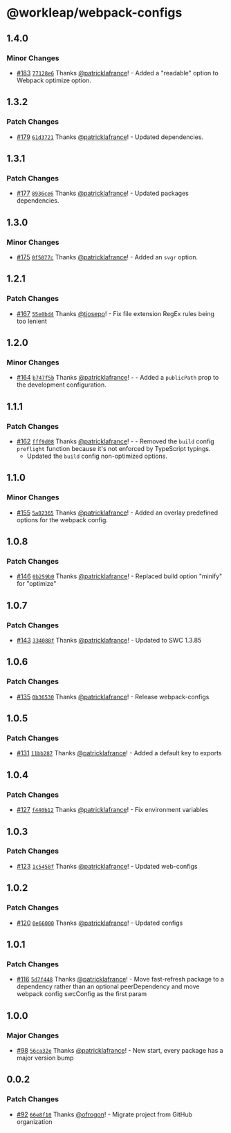 # @workleap/webpack-configs

## 1.4.0

### Minor Changes

- [#183](https://github.com/gsoft-inc/wl-web-configs/pull/183) [`77128e6`](https://github.com/gsoft-inc/wl-web-configs/commit/77128e666574333035e6bb077fc1982f327751eb) Thanks [@patricklafrance](https://github.com/patricklafrance)! - Added a "readable" option to Webpack optimize option.

## 1.3.2

### Patch Changes

- [#179](https://github.com/gsoft-inc/wl-web-configs/pull/179) [`61d3721`](https://github.com/gsoft-inc/wl-web-configs/commit/61d37216198083ba78cd4b1480e38c8d772a6119) Thanks [@patricklafrance](https://github.com/patricklafrance)! - Updated dependencies.

## 1.3.1

### Patch Changes

- [#177](https://github.com/gsoft-inc/wl-web-configs/pull/177) [`8936ce6`](https://github.com/gsoft-inc/wl-web-configs/commit/8936ce677cad205caba2f13a71f5c9208f1dd5e6) Thanks [@patricklafrance](https://github.com/patricklafrance)! - Updated packages dependencies.

## 1.3.0

### Minor Changes

- [#175](https://github.com/gsoft-inc/wl-web-configs/pull/175) [`0f5077c`](https://github.com/gsoft-inc/wl-web-configs/commit/0f5077cdc9592e02099c498fcb6ebda6e1637e0c) Thanks [@patricklafrance](https://github.com/patricklafrance)! - Added an `svgr` option.

## 1.2.1

### Patch Changes

- [#167](https://github.com/gsoft-inc/wl-web-configs/pull/167) [`55e0bd4`](https://github.com/gsoft-inc/wl-web-configs/commit/55e0bd4a7574f3cc6c138474eca90b84a62ad16f) Thanks [@tjosepo](https://github.com/tjosepo)! - Fix file extension RegEx rules being too lenient

## 1.2.0

### Minor Changes

- [#164](https://github.com/gsoft-inc/wl-web-configs/pull/164) [`b747f5b`](https://github.com/gsoft-inc/wl-web-configs/commit/b747f5b1d1bc7f0b7935e04ab971dad256e8ed8c) Thanks [@patricklafrance](https://github.com/patricklafrance)! - - Added a `publicPath` prop to the development configuration.

## 1.1.1

### Patch Changes

- [#162](https://github.com/gsoft-inc/wl-web-configs/pull/162) [`fff9d08`](https://github.com/gsoft-inc/wl-web-configs/commit/fff9d087ebfe941fb38de8a46b3af79258f7f80d) Thanks [@patricklafrance](https://github.com/patricklafrance)! - - Removed the `build` config `preflight` function because it's not enforced by TypeScript typings.
  - Updated the `build` config non-optimized options.

## 1.1.0

### Minor Changes

- [#155](https://github.com/gsoft-inc/wl-web-configs/pull/155) [`5a02365`](https://github.com/gsoft-inc/wl-web-configs/commit/5a02365e18b002c48c20e4ae23114d7063027b2f) Thanks [@patricklafrance](https://github.com/patricklafrance)! - Added an overlay predefined options for the webpack config.

## 1.0.8

### Patch Changes

- [#146](https://github.com/gsoft-inc/wl-web-configs/pull/146) [`0b259b0`](https://github.com/gsoft-inc/wl-web-configs/commit/0b259b0849e32c49f78be2f9869a5daea0b4c6f3) Thanks [@patricklafrance](https://github.com/patricklafrance)! - Replaced build option "minify" for "optimize"

## 1.0.7

### Patch Changes

- [#143](https://github.com/gsoft-inc/wl-web-configs/pull/143) [`334088f`](https://github.com/gsoft-inc/wl-web-configs/commit/334088fac63aad6cc245ee3300da076e5c201287) Thanks [@patricklafrance](https://github.com/patricklafrance)! - Updated to SWC 1.3.85

## 1.0.6

### Patch Changes

- [#135](https://github.com/gsoft-inc/wl-web-configs/pull/135) [`0b36530`](https://github.com/gsoft-inc/wl-web-configs/commit/0b365307c97c4f1ef9c7ced8867a3bf103223c7a) Thanks [@patricklafrance](https://github.com/patricklafrance)! - Release webpack-configs

## 1.0.5

### Patch Changes

- [#131](https://github.com/gsoft-inc/wl-web-configs/pull/131) [`11bb287`](https://github.com/gsoft-inc/wl-web-configs/commit/11bb287847b4f525faa83abd23e46c56f58e41f4) Thanks [@patricklafrance](https://github.com/patricklafrance)! - Added a default key to exports

## 1.0.4

### Patch Changes

- [#127](https://github.com/gsoft-inc/wl-web-configs/pull/127) [`f440b12`](https://github.com/gsoft-inc/wl-web-configs/commit/f440b1251e2b3c1960dfc7f68bd090f573ec67d6) Thanks [@patricklafrance](https://github.com/patricklafrance)! - Fix environment variables

## 1.0.3

### Patch Changes

- [#123](https://github.com/gsoft-inc/wl-web-configs/pull/123) [`1c5458f`](https://github.com/gsoft-inc/wl-web-configs/commit/1c5458fba56494648b896e5263addaeb6380848e) Thanks [@patricklafrance](https://github.com/patricklafrance)! - Updated web-configs

## 1.0.2

### Patch Changes

- [#120](https://github.com/gsoft-inc/wl-web-configs/pull/120) [`0e66000`](https://github.com/gsoft-inc/wl-web-configs/commit/0e66000b2028cad9c606d3523e3bcf540e6350e2) Thanks [@patricklafrance](https://github.com/patricklafrance)! - Updated configs

## 1.0.1

### Patch Changes

- [#116](https://github.com/gsoft-inc/wl-web-configs/pull/116) [`5d7f448`](https://github.com/gsoft-inc/wl-web-configs/commit/5d7f4486b80f397efb59361935c8e944fcd00d97) Thanks [@patricklafrance](https://github.com/patricklafrance)! - Move fast-refresh package to a dependency rather than an optional peerDependency and move webpack config swcConfig as the first param

## 1.0.0

### Major Changes

- [#98](https://github.com/gsoft-inc/wl-web-configs/pull/98) [`56ca32e`](https://github.com/gsoft-inc/wl-web-configs/commit/56ca32ee3194c51210aacc5189f3ebbec5a4a7b6) Thanks [@patricklafrance](https://github.com/patricklafrance)! - New start, every package has a major version bump

## 0.0.2

### Patch Changes

- [#92](https://github.com/gsoft-inc/wl-web-configs/pull/92) [`66e8f10`](https://github.com/gsoft-inc/wl-web-configs/commit/66e8f1033a987523c65fe9e61f53dac6d2e38777) Thanks [@ofrogon](https://github.com/ofrogon)! - Migrate project from GitHub organization
